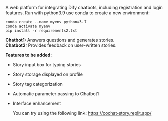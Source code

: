 A web platform for integrating Dify chatbots, including registration and login features. 
Run with python3.9
use conda to create a new environment:        
```
conda create --name myenv python=3.7    
conda activate myenv    
pip install -r requirements2.txt     
```

**Chatbot1:** Answers questions and generates stories.  
**Chatbot2:** Provides feedback on user-written stories.

**Features to be added:**  
- Story input box for typing stories  
- Story storage displayed on profile  
- Story tag categorization  
- Automatic parameter passing to Chatbot1  
- Interface enhancement

  You can try using the following link:
  https://cochat-story.replit.app/
